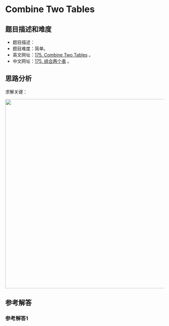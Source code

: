 # Combine Two Tables

## 题目描述和难度
+ 题目描述：
+ 题目难度：简单。
+ 英文网址：[175. Combine Two Tables](https://leetcode.com/problems/combine-two-tables/description/)  。
+ 中文网址：[175. 组合两个表](https://leetcode-cn.com/problems/combine-two-tables/description/)  。
## 思路分析
求解关键：

<img src="https://liweiwei1419.github.io/images/leetcode-solution/" width="600">

## 参考解答
### 参考解答1

```java

```